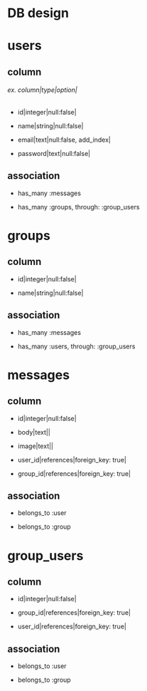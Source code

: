 DB design
====

# users

## column

###### ex. column|type|option|

* id|integer|null:false|

* name|string|null:false|

* email|text|null:false, add_index|

* password|text|null:false|

## association

* has_many :messages

* has_many :groups, through: :group_users

# groups

## column

* id|integer|null:false|

* name|string|null:false|

## association

* has_many :messages

* has_many :users, through: :group_users

# messages

## column

* id|integer|null:false|

* body|text||

* image|text||

* user_id|references|foreign_key: true|

* group_id|references|foreign_key: true|

## association

* belongs_to :user

* belongs_to :group

# group_users

## column

* id|integer|null:false|

* group_id|references|foreign_key: true|

* user_id|references|foreign_key: true|

## association

* belongs_to :user

* belongs_to :group
